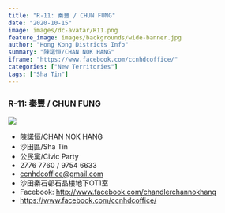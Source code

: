 ```yaml
---
title: "R-11: 秦豐 / CHUN FUNG"
date: "2020-10-15"
image: images/dc-avatar/R11.png
feature_image: images/backgrounds/wide-banner.jpg
author: "Hong Kong Districts Info"
summary: "陳諾恒/CHAN NOK HANG"
iframe: "https://www.facebook.com/ccnhdcoffice/"
categories: ["New Territories"]
tags: ["Sha Tin"]
---
```


### R-11: 秦豐 / CHUN FUNG  
![](/images/dc-avatar/R11.png)  

 - 陳諾恒/CHAN NOK HANG  
 - 沙田區/Sha Tin  
 - 公民黨/Civic Party  
 - 2776 7760 / 9754 6633  
 - ccnhdcoffice@gmail.com  
 - 沙田秦石邨石晶樓地下OT1室  
 - Facebook: http://www.facebook.com/chandlerchannokhang  
 - https://www.facebook.com/ccnhdcoffice/
